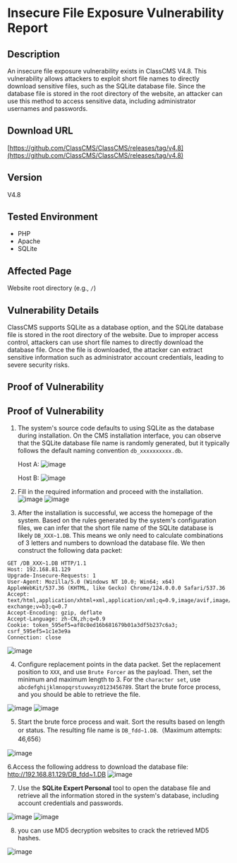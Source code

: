 # Insecure File Exposure Vulnerability Report

## Description
An insecure file exposure vulnerability exists in ClassCMS V4.8. This vulnerability allows attackers to exploit short file names to directly download sensitive files, such as the SQLite database file. Since the database file is stored in the root directory of the website, an attacker can use this method to access sensitive data, including administrator usernames and passwords.

## Download URL
[https://github.com/ClassCMS/ClassCMS/releases/tag/v4.8](https://github.com/ClassCMS/ClassCMS/releases/tag/v4.8)

## Version
V4.8

## Tested Environment
- PHP
- Apache
- SQLite

## Affected Page
Website root directory (e.g., `/`)

## Vulnerability Details
ClassCMS supports SQLite as a database option, and the SQLite database file is stored in the root directory of the website. Due to improper access control, attackers can use short file names to directly download the database file. Once the file is downloaded, the attacker can extract sensitive information such as administrator account credentials, leading to severe security risks.

## Proof of Vulnerability
## Proof of Vulnerability

1. The system's source code defaults to using SQLite as the database during installation. On the CMS installation interface, you can observe that the SQLite database file name is randomly generated, but it typically follows the default naming convention `db_xxxxxxxxxx.db`.

   Host A:
   ![image](https://github.com/user-attachments/assets/ff7fce7e-c859-41b3-a72f-929cdfd1798d)

   Host B:
   ![image](https://github.com/user-attachments/assets/be35fe70-f308-48e4-bc7e-73e3626b98bf)

2. Fill in the required information and proceed with the installation.
![image](https://github.com/user-attachments/assets/9791ad5a-ccfe-449c-b551-071ac0014934)
![image](https://github.com/user-attachments/assets/e0f6db35-4499-45c7-af9c-8378c5614a27)

3. After the installation is successful, we access the homepage of the system. Based on the rules generated by the system's configuration files, we can infer that the short file name of the SQLite database is likely `DB_XXX~1.DB`. This means we only need to calculate combinations of 3 letters and numbers to download the database file. We then construct the following data packet:

```http
GET /DB_XXX~1.DB HTTP/1.1
Host: 192.168.81.129
Upgrade-Insecure-Requests: 1
User-Agent: Mozilla/5.0 (Windows NT 10.0; Win64; x64) AppleWebKit/537.36 (KHTML, like Gecko) Chrome/124.0.0.0 Safari/537.36
Accept: text/html,application/xhtml+xml,application/xml;q=0.9,image/avif,image/webp,image/apng,*/*;q=0.8,application/signed-exchange;v=b3;q=0.7
Accept-Encoding: gzip, deflate
Accept-Language: zh-CN,zh;q=0.9
Cookie: token_595ef5=af8c0ed16b681679b01a3df5b237c6a3; csrf_595ef5=1c1e3e9a
Connection: close
```
![image](https://github.com/user-attachments/assets/3db37ade-bb5c-45c1-8eef-1f0ea4a17155)

4. Configure replacement points in the data packet. Set the replacement position to `XXX`, and use `Brute Forcer` as the payload. Then, set the minimum and maximum length to 3. For the `character set`, use `abcdefghijklmnopqrstuvwxyz0123456789`. Start the brute force process, and you should be able to retrieve the file.

![image](https://github.com/user-attachments/assets/381dc20d-57d3-4ac4-bb04-b7fc14813252)
![image](https://github.com/user-attachments/assets/1aa2c710-30b9-4891-b636-cf4ef407058f)

5. Start the brute force process and wait. Sort the results based on length or status. The resulting file name is `DB_fdd~1.DB`.（Maximum attempts: 46,656）

![image](https://github.com/user-attachments/assets/f38b2b7d-cd0d-4f7b-9fd5-c1fc05916060)

6.Access the following address to download the database file:  http://192.168.81.129/DB_fdd~1.DB
![image](https://github.com/user-attachments/assets/24905443-e454-47f5-8b84-da587233e728)

7. Use the **SQLite Expert Personal** tool to open the database file and retrieve all the information stored in the system's database, including account credentials and passwords.

![image](https://github.com/user-attachments/assets/99cafdd9-9436-4974-8c7c-dc1e9172f017)
![image](https://github.com/user-attachments/assets/0c7028bf-1d02-40b9-8777-deb35b8f06fe)

8. you can use MD5 decryption websites to crack the retrieved MD5 hashes.

![image](https://github.com/user-attachments/assets/98d0093e-3869-4434-82f8-977160de284b)
